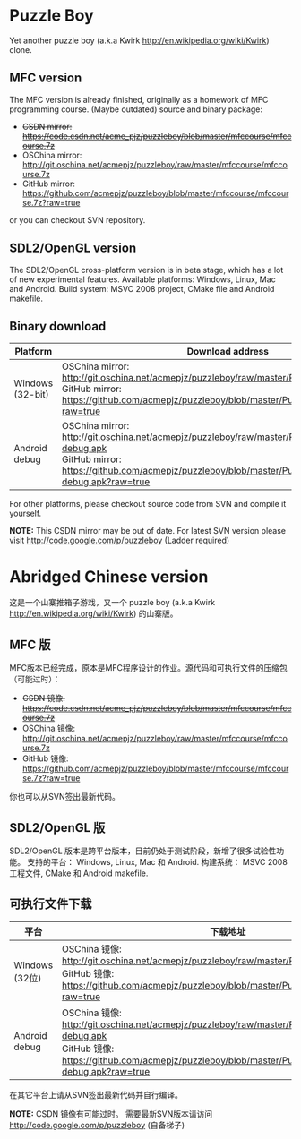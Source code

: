 Puzzle Boy
==========

Yet another puzzle boy (a.k.a Kwirk http://en.wikipedia.org/wiki/Kwirk) clone.

MFC version
-----------

The MFC version is already finished, originally as a homework of MFC
programming course. (Maybe outdated) source and binary package:

   * <s>CSDN mirror: https://code.csdn.net/acme_pjz/puzzleboy/blob/master/mfccourse/mfccourse.7z</s>
   * OSChina mirror: http://git.oschina.net/acmepjz/puzzleboy/raw/master/mfccourse/mfccourse.7z
   * GitHub mirror: https://github.com/acmepjz/puzzleboy/blob/master/mfccourse/mfccourse.7z?raw=true

or you can checkout SVN repository.

SDL2/OpenGL version
-------------------

The SDL2/OpenGL cross-platform version is in beta stage, which has a lot of new
experimental features. Available platforms: Windows, Linux, Mac and Android.
Build system: MSVC 2008 project, CMake file and Android makefile.

Binary download
---------------

Platform         | Download address
-----------------|------------------
Windows (32-bit) | OSChina mirror: http://git.oschina.net/acmepjz/puzzleboy/raw/master/PuzzleBoy/PuzzleBoy.7z<br>GitHub mirror: https://github.com/acmepjz/puzzleboy/blob/master/PuzzleBoy/PuzzleBoy.7z?raw=true
Android debug    | OSChina mirror: http://git.oschina.net/acmepjz/puzzleboy/raw/master/PuzzleBoy/PuzzleBoy-debug.apk<br>GitHub mirror: https://github.com/acmepjz/puzzleboy/blob/master/PuzzleBoy/PuzzleBoy-debug.apk?raw=true

For other platforms, please checkout source code from SVN and compile it yourself.

<b>NOTE:</b> This CSDN mirror may be out of date.
For latest SVN version please visit http://code.google.com/p/puzzleboy (Ladder required)


Abridged Chinese version
========================

这是一个山寨推箱子游戏，又一个 puzzle boy (a.k.a Kwirk http://en.wikipedia.org/wiki/Kwirk) 的山寨版。

MFC 版
-----------

MFC版本已经完成，原本是MFC程序设计的作业。源代码和可执行文件的压缩包（可能过时）：

   * <s>CSDN 镜像: https://code.csdn.net/acme_pjz/puzzleboy/blob/master/mfccourse/mfccourse.7z</s>
   * OSChina 镜像: http://git.oschina.net/acmepjz/puzzleboy/raw/master/mfccourse/mfccourse.7z
   * GitHub 镜像: https://github.com/acmepjz/puzzleboy/blob/master/mfccourse/mfccourse.7z?raw=true

你也可以从SVN签出最新代码。

SDL2/OpenGL 版
-------------------

SDL2/OpenGL 版本是跨平台版本，目前仍处于测试阶段，新增了很多试验性功能。
支持的平台： Windows, Linux, Mac 和 Android.
构建系统： MSVC 2008 工程文件, CMake 和 Android makefile.

可执行文件下载
---------------

平台           | 下载地址
---------------|------------------
Windows (32位) | OSChina 镜像: http://git.oschina.net/acmepjz/puzzleboy/raw/master/PuzzleBoy/PuzzleBoy.7z<br>GitHub 镜像: https://github.com/acmepjz/puzzleboy/blob/master/PuzzleBoy/PuzzleBoy.7z?raw=true
Android debug  | OSChina 镜像: http://git.oschina.net/acmepjz/puzzleboy/raw/master/PuzzleBoy/PuzzleBoy-debug.apk<br>GitHub 镜像: https://github.com/acmepjz/puzzleboy/blob/master/PuzzleBoy/PuzzleBoy-debug.apk?raw=true

在其它平台上请从SVN签出最新代码并自行编译。

<b>NOTE:</b> CSDN 镜像有可能过时。
需要最新SVN版本请访问 http://code.google.com/p/puzzleboy (自备梯子)




